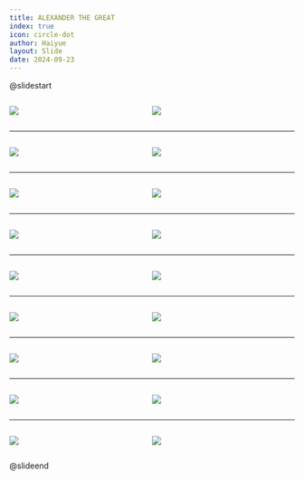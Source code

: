 ```yaml
---
title: ALEXANDER THE GREAT
index: true
icon: circle-dot
author: Haiyue
layout: Slide
date: 2024-09-23
---
```

 
@slidestart

<div style="display:flex">
<div style="flex:1">

![](/reading/english/Level-R/ALEXANDER%20THE%20GREAT/001.webp)
</div>
<div style="flex:1">

![](/reading/english/Level-R/ALEXANDER%20THE%20GREAT/002.webp)
</div>
</div>

---

<div style="display:flex">
<div style="flex:1">

![](/reading/english/Level-R/ALEXANDER%20THE%20GREAT/003.webp)
</div>
<div style="flex:1">

![](/reading/english/Level-R/ALEXANDER%20THE%20GREAT/004.webp)
</div>
</div>

---

<div style="display:flex">
<div style="flex:1">

![](/reading/english/Level-R/ALEXANDER%20THE%20GREAT/005.webp)
</div>
<div style="flex:1">

![](/reading/english/Level-R/ALEXANDER%20THE%20GREAT/006.webp)
</div>
</div>

---

<div style="display:flex">
<div style="flex:1">

![](/reading/english/Level-R/ALEXANDER%20THE%20GREAT/007.webp)
</div>
<div style="flex:1">

![](/reading/english/Level-R/ALEXANDER%20THE%20GREAT/008.webp)
</div>
</div>

---

<div style="display:flex">
<div style="flex:1">

![](/reading/english/Level-R/ALEXANDER%20THE%20GREAT/009.webp)
</div>
<div style="flex:1">

![](/reading/english/Level-R/ALEXANDER%20THE%20GREAT/010.webp)
</div>
</div>

---

<div style="display:flex">
<div style="flex:1">

![](/reading/english/Level-R/ALEXANDER%20THE%20GREAT/011.webp)
</div>
<div style="flex:1">

![](/reading/english/Level-R/ALEXANDER%20THE%20GREAT/012.webp)
</div>
</div>

---

<div style="display:flex">
<div style="flex:1">

![](/reading/english/Level-R/ALEXANDER%20THE%20GREAT/013.webp)
</div>
<div style="flex:1">

![](/reading/english/Level-R/ALEXANDER%20THE%20GREAT/014.webp)
</div>
</div>

---

<div style="display:flex">
<div style="flex:1">

![](/reading/english/Level-R/ALEXANDER%20THE%20GREAT/015.webp)
</div>
<div style="flex:1">

![](/reading/english/Level-R/ALEXANDER%20THE%20GREAT/016.webp)
</div>
</div>

---

<div style="display:flex">
<div style="flex:1">

![](/reading/english/Level-R/ALEXANDER%20THE%20GREAT/017.webp)
</div>
<div style="flex:1">

![](/reading/english/Level-R/ALEXANDER%20THE%20GREAT/018.webp)
</div>
</div>

@slideend